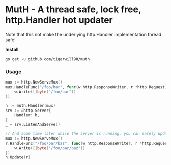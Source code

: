 # MutH - A thread safe, lock free, http.Handler hot updater

Note that this not make the underlying http.Handler implementation thread safe!

**Install**
````
go get -u github.com/tigerwill90/muth
````

### Usage
````go
mux := http.NewServeMux()
mux.HandleFunc("/foo/bar", func(w http.ResponseWriter, r *http.Request) {
    w.Write([]byte("/foo/bar"))
})

h := muth.Handler(mux)
srv := &http.Server{
    Handler: h,
}
_ = srv.ListenAndServe()

// And some time later while the server is running, you can safely update your routing topology
mux := http.NewServeMux()
r.HandleFunc("/foo/bar/baz", func(w http.ResponseWriter, r *http.Request) {
    w.Write([]byte("/foo/bar/baz"))
})
h.Update(r)
````



